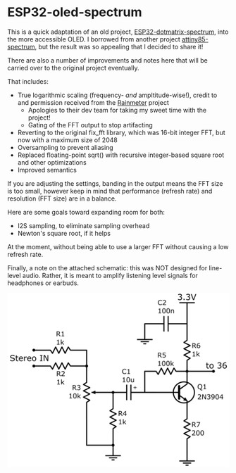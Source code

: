 # ESP32-oled-spectrum

This is a quick adaptation of an old project, [ESP32-dotmatrix-spectrum](https://github.com/colonelwatch/ESP32-dotmatrix-spectrum), into the more accessible OLED. 
I borrowed from another project [attiny85-spectrum](https://github.com/colonelwatch/attiny85-spectrum), but the result was so appealing that I decided to share it!

There are also a number of improvements and notes here that will be carried over to the original project eventually.

That includes:
* True logarithmic scaling (frequency- *and* ampltitude-wise!), credit to and permission received from the [Rainmeter](https://github.com/rainmeter/rainmeter) project
  * Apologies to their dev team for taking my sweet time with the project!
  * Gating of the FFT output to stop artifacting
* Reverting to the original fix_fft library, which was 16-bit integer FFT, but now with a maximum size of 2048
* Oversampling to prevent aliasing
* Replaced floating-point sqrt() with recursive integer-based square root and other optimizations
* Improved semantics

If you are adjusting the settings, banding in the output means the FFT size is too small, however keep in mind that performance 
(refresh rate) and resolution (FFT size) are in a balance.

Here are some goals toward expanding room for both:
* I2S sampling, to eliminate sampling overhead
* Newton's square root, if it helps

At the moment, without being able to use a larger FFT without causing a low refresh rate.

Finally, a note on the attached schematic: this was NOT designed for line-level audio. Rather, it is
meant to amplify listening level signals for headphones or earbuds.

![Amplification circuit](/images/amplification.png)
